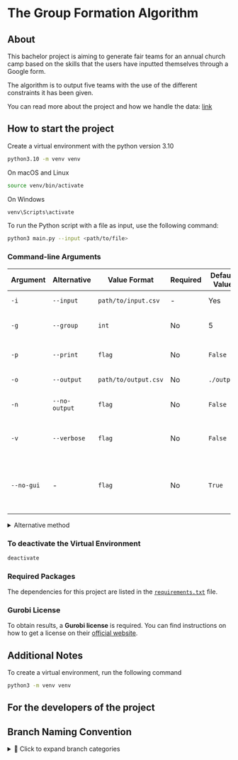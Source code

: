 # The Group Formation Algorithm
 
## About
 This bachelor project is aiming to generate fair teams for an annual church camp based on the skills that the users have inputted themselves through a Google form.

The algorithm is to output five teams with the use of the different constraints it has been given.

You can read more about the project and how we handle the data: [link](https://camp.cbmbc.org/group-form)

## How to start the project


Create a virtual environment with the python version 3.10
```bash
python3.10 -m venv venv
```

On macOS and Linux
```bash 
source venv/bin/activate
```

On Windows
```bash
venv\Scripts\activate
```

To run the Python script with a file as input, use the following command:
```bash
python3 main.py --input <path/to/file>
```

### Command-line Arguments

| Argument         | Alternative       | Value Format          | Required | Default Value  | Description                                                  |
|------------------|-------------------|-----------------------|--------------------------------------|----------|----------------------------------------|
| `-i`             | `--input`         | `path/to/input.csv`   |  -       | Yes            | File input to read                                           |
| `-g`             | `--group`         | `int`                 | No       | 5              | Number of groups to form                                     |
| `-p`             | `--print`         | `flag`                | No       | `False`        | Print the output to console                                  |
| `-o`             | `--output`        | `path/to/output.csv`  | No       | `./output`     | Path for output file                                         |
| `-n`             | `--no-output`     | `flag`                | No       | `False`        | Do not generate an output file                               |
| `-v`             | `--verbose`       | `flag`                | No       | `False`        | Generate gurobi solution to console                          |
| `--no-gui`       |   -               | `flag`                | No       | `True`         | Prvent the program to create <br> a graphical user interface |



<details>
<summary> Alternative method  </summary>

Direct Execution Without Activation

macOS and Linux 
```bash
venv/bin/python main.py
```

Windows
```bash
venv\Scripts\python.exe main.py
```
</details>

### To deactivate the Virtual Environment

```bash
deactivate
```

### Required Packages  

The dependencies for this project are listed in the [`requirements.txt`](requirements.txt) file.  

### Gurobi License  
To obtain results, a **Gurobi license** is required. You can find instructions on how to get a license on their [official website](https://www.gurobi.com/).


## Additional Notes

To create a virtual environment, run the following command
```bash
python3 -m venv venv
```

## For the developers of the project

## Branch Naming Convention
<details>
  <summary>📌 Click to expand branch categories</summary>

- **feature/** → New feature development  
- **debug/** → Fixing bugs in development  
- **improvement/** → Enhancements and optimizations  
- **refactor/** → Code refactoring without changing functionality  
- **docs/** → Documentation updates  
- **experiment/** → Experimental features or prototypes  
- **test/** → Adding or improving tests  
- **release/** → Preparing a new software release  

</details>
